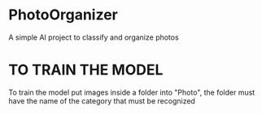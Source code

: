 # PhotoOrganizer
A simple AI project to classify and organize photos
# TO TRAIN THE MODEL
To train the model put images inside a folder into "Photo", the folder must have the name of the category that must be recognized
